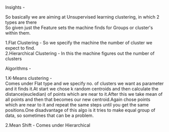 Insights - 

So basically we are aiming at Unsupervised learning clustering, in which 2 types are there <br/>
So given just the Feature sets the machine finds for Groups or cluster's within them.


1.Flat Clustering - So we specify the machine the number of cluster we expect to find. <br/>
2.Hierarchical Clustering - In this the machine figures out the number of clusters <br/>

Algorithms - <br/>

1.K-Means clustering - <br/>
	Comes under Flat type and we specify no. of clusters we want as parameter and it finds it.At start we chose k random centroids and then calculate the distance(eucledian) of points which are near to it.After 	     this we take mean of all points and then that becomes our new centroid.Again chose points which are near to it and 	repeat the same steps until you get the same positions.One disadvantage of this algo is it tries to make equal 	    	    group of data, so sometimes that can be a problem.<br/>
	
2.Mean Shift - Comes under Hierarchical<br/>
